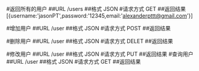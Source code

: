 #返回所有的用户
 ##URL
 /users
 ##格式
 JSON
 #请求方式
 GET
 ##返回结果
 [{username:'jasonPT',password:'12345,email:'alexanderpttt@gmail.com'}]

#增加用户
   ##URL
   /user
   ##格式
   JSON
   #请求方式
   POST
   ##返回结果
   
#删除用户
   ##URL
   /user
   ##格式
   JSON
   #请求方式
   DELET
   ##返回结果
   
   
 #修改用户
    ##URL
    /user
    ##格式
    JSON
    #请求方式
    PUT
    ##返回结果
 #查询用户
      ##URL
      /user
      ##格式
      JSON
      #请求方式
      GET
      ##返回结果